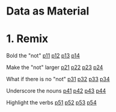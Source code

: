 # Data as Material

# 1. Remix
Bold the "not"
[p11](/p11.html)
[p12](/p12.html)
[p13](/p13.html)
[p14](/p14.html)

Make the "not" larger
[p21](/p21.html)
[p22](/p22.html)
[p23](/p23.html)
[p24](/p24.html)

What if there is no "not"
[p31](/p31.html)
[p32](/p32.html)
[p33](/p33.html)
[p34](/p34.html)

Underscore the nouns
[p41](/p41.html)
[p42](/p42.html)
[p43](/p43.html)
[p44](/p44.html)

Highlight the verbs
[p51](/p51.html)
[p52](/p52.html)
[p53](/p53.html)
[p54](/p54.html)
